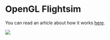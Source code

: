 # OpenGL Flightsim

You can read an article about how it works [here](https://www.jakobmaier.at/posts/flight-simulation/).

![](OpenGL_Flightsim/reference/screencap/Flightsim_2023-01-25_20-37-48.gif)






